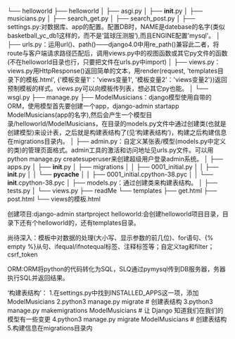 └── helloworld
    ├── helloworld
    │   ├── asgi.py
    │   ├── __init__.py
    │   ├── musicians.py
    │   ├── search_get.py
    │   ├── search_post.py
    │   ├── settings.py:对数据库、app的配置。配置DB时，NAME是datebase的名字(类似basketball_yc_db1这样的，而不是‘篮球压测服’),而且ENGINE配置'mysql'。
    │   ├── urls.py：运用url()、path()——django4.0中用re_path()兼容此二者，将route与客户端请求路径匹配后，调用views.py中的视图函数或其它py文件的函数(不在helloworld目录也行，只要把文件在urls.py中import)
    │   ├── views.py：views.py用HttpResponse()返回简单的文本，用render(request, 'templates目录下的模板.html', {'模板变量1'：'views变量1', '模板变量2'：'views变量2'})返回预制模板的样式。views.py可以向模板传列表，想必其它py也能。
    │   └── wsgi.py
    ├── manage.py
    ├── ModelMusicians：django模型使用自带的ORM，使用模型首先要创建一个app，django-admin startapp ModelMusicians(app的名字),然后会产生一个模型目录/helloworld/ModelMusicians，在目录的models.py文件中通过创建类(也就是创建模型)来设计表，之后就是构建表结构了(见‘构建表结构’)，构建之后构建信息在migrations目录内。
    │   ├── admin.py：自定义某张表/模型(models.py中定义的类)的管理页面格式。admin工具的激活和访问地址见urls.py文件。可以用python manage.py createsuperuser来创建超级用户登录admin系统。
    │   ├── apps.py
    │   ├── __init__.py
    │   ├── migrations
    │   │   ├── 0001_initial.py
    │   │   ├── __init__.py
    │   │   └── __pycache__
    │   │       ├── 0001_initial.cpython-38.pyc
    │   │       └── __init__.cpython-38.pyc
    │   ├── models.py：通过创建类来构建表结构。
    │   ├── tests.py
    │   └── views.py
    ├── readMe
    └── templates
        ├── get.html
        ├── post.html
        └── views的模板.html
        


创建项目:django-admin startproject helloworld:会创建helloworld项目目录，目录下还有个helloworld的，还有templates目录。



尚待深入：模板中对数据的处理(大小写、显示参数的前几位)、for语句、{% empty %}从句、ifequal/ifnotequal标签、注释标签等；自定义tag和filter；csrf_token



ORM:ORM将python的代码转化为SQL，SLQ通过pymysql传到DB服务器，务器执行SQL并返回结果。



‘构建表结构’：
1.在settings.py中找到INSTALLED_APPS这一项，添加ModelMusicians
2.python3 manage.py migrate   # 创建表结构
3.python3 manage.py makemigrations ModelMusicians  # 让 Django 知道我们在我们的模型有一些变更
4.python3 manage.py migrate ModelMusicians   # 创建表结构
5.构建信息在migrations目录内